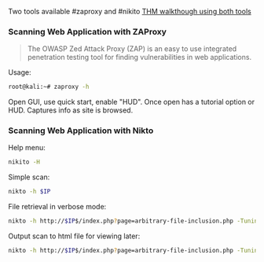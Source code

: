 Two tools available #zaproxy and #nikito
[THM walkthough using both tools](https://ratiros01.medium.com/tryhackme-rp-web-scanning-45a949788f9f)

### Scanning Web Application with ZAProxy

>The OWASP Zed Attack Proxy (ZAP) is an easy to use integrated penetration testing tool for finding vulnerabilities in web applications.

Usage:
```bash
root@kali:~# zaproxy -h
```

Open GUI, use quick start, enable "HUD". Once open has a tutorial option or HUD. Captures info as site is browsed.

### Scanning Web Application with Nikto

Help menu:
```bash
nikito -H
```

Simple scan:
```bash
nikto -h $IP
```

File retrieval in verbose mode:
```bash
nikto -h http://$IP$/index.php?page=arbitrary-file-inclusion.php -Tuning 5 -Display V
```

Output scan to html file for viewing later:
```bash
nikto -h http://$IP$/index.php?page=arbitrary-file-inclusion.php -Tuning 5 -o nikto.html -Format htm
```

